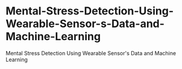 # Mental-Stress-Detection-Using-Wearable-Sensor-s-Data-and-Machine-Learning
Mental Stress Detection Using Wearable Sensor's Data and Machine Learning

